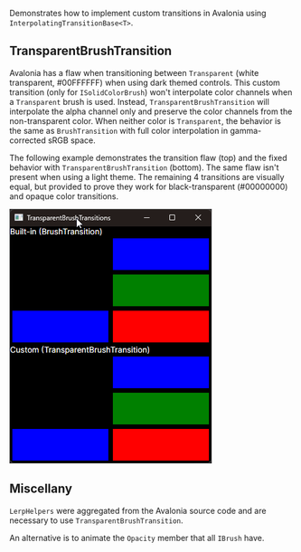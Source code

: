 Demonstrates how to implement custom transitions in Avalonia using `InterpolatingTransitionBase<T>`.

## TransparentBrushTransition

Avalonia has a flaw when transitioning between `Transparent` (white transparent, #00FFFFFF) when using dark themed controls. This custom transition (only for `ISolidColorBrush`) won't interpolate color channels when a `Transparent` brush is used. Instead, `TransparentBrushTransition` will interpolate the alpha channel only and preserve the color channels from the non-transparent color. When neither color is `Transparent`, the behavior is the same as `BrushTransition` with full color interpolation in gamma-corrected sRGB space.

The following example demonstrates the transition flaw (top) and the fixed behavior with `TransparentBrushTransition` (bottom). The same flaw isn't present when using a light theme. The remaining 4 transitions are visually equal, but provided to prove they work for black-transparent (#00000000) and opaque color transitions.

![TransparentBrushTransitions Screencapture](Assets/transparentbrushtransitions.gif)

## Miscellany

`LerpHelpers` were aggregated from the Avalonia source code and are necessary to use `TransparentBrushTransition`.

An alternative is to animate the `Opacity` member that all `IBrush` have.
